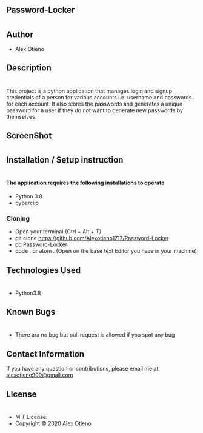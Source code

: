 ## Password-Locker

#

##  Author
* Alex Otieno

## Description
#
This project is a python application that manages login and signup credentials of a person for various accounts i.e. username and passwords for each account. It also stores the passwords and generates a unique password for a user if they do not want to generate new passwords by themselves.

## ScreenShot
#


## Installation / Setup instruction
#

#### The application requires the following installations to operate
* Python 3.8
* pyperclip
### Cloning
* Open your terminal {Ctrl + Alt + T}
* git clone https://github.com/Alexotieno1717/Password-Locker
* cd Password-Locker
* code . or atom . (Open on the base text Editor you have in your machine)

## Technologies Used
#
* Python3.8

## Known Bugs
#

* There ara no bug but pull request is allowed if you spot any bug

## Contact Information
If you have any question or contributions, please email me at alexotieno900@gmail.com

## License
#
* MIT License:
* Copyright &copy; 2020 Alex Otieno

